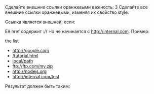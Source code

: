 Сделайте внешние ссылки оранжевыми
важность: 3
Сделайте все внешние ссылки оранжевыми, изменяя их свойство style.

Ссылка является внешней, если:

Её href содержит ://
Но не начинается с http://internal.com.
Пример:

<a name="list">the list</a>
<ul>
  <li><a href="http://google.com">http://google.com</a></li>
  <li><a href="/tutorial">/tutorial.html</a></li>
  <li><a href="local/path">local/path</a></li>
  <li><a href="ftp://ftp.com/my.zip">ftp://ftp.com/my.zip</a></li>
  <li><a href="http://nodejs.org">http://nodejs.org</a></li>
  <li><a href="http://internal.com/test">http://internal.com/test</a></li>
</ul>

<script>
  // добавление стиля для одной ссылки
  let link = document.querySelector('a');
  link.style.color = 'orange';
</script>
Результат должен быть таким:

